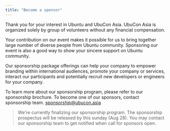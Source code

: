 ```yaml
---
title: "Become a sponsor"
---
```

Thank you for your interest in Ubuntu and UbuCon Asia. UbuCon Asia is organized solely by group of volunteers without any financial compensation. 

Your contribution on our event makes it possible for us to bring together large number of diverse people from Ubuntu community. Sponsoring our event is also a good way to show your sincere support on Ubuntu community.

Our sponsorship package offerings can help your company to empower branding within international audiences, promote your company or services, interact our participants and potentially recruit new developers or engineers for your company.

To learn more about our sponsorship program, please refer to our sponsorship brochure.
To become one of our sponsors, contact sponsorship team. sponsorship@ubucon.asia

> We're currently finalizing our sponsorship program. The sponsorship prospectus will be released by this sunday (Aug 28). You may contact our sponsorship team to get notified when call for sponsors open. 